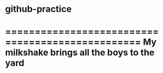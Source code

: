 # github-practice
=================================================
My milkshake brings all the boys to the yard
=================================================
